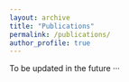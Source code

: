 ```yaml
---
layout: archive
title: "Publications"
permalink: /publications/
author_profile: true
---
```


To be updated in the future ···
